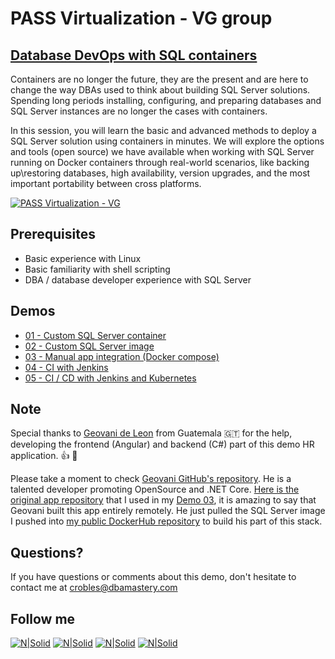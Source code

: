 # PASS Virtualization - VG group
## [Database DevOps with SQL containers](http://go2.pass.org/FkGUu008A0Q0s1GB000Hyf0)

Containers are no longer the future, they are the present and are here to change the way DBAs used to think about building SQL Server solutions. Spending long periods installing, configuring, and preparing databases and SQL Server instances are no longer the cases with containers. 

In this session, you will learn the basic and advanced methods to deploy a SQL Server solution using containers in minutes. We will explore the options and tools (open source) we have available when working with SQL Server running on Docker containers through real-world scenarios, like backing up\restoring databases, high availability, version upgrades, and the most important portability between cross platforms.

[![PASS Virtualization - VG](https://img.youtube.com/vi/KWl-LAZmoF4/hqdefault.jpg)](https://youtu.be/KWl-LAZmoF4 "Database DevOps with SQL containers - Carlos Robles")

## **Prerequisites**  
* Basic experience with Linux
* Basic familiarity with shell scripting
* DBA / database developer experience with SQL Server

## **Demos**  
* [01 - Custom SQL Server container](Demo_01)
* [02 - Custom SQL Server image](Demo_02)
* [03 - Manual app integration (Docker compose)](Demo_03)
* [04 - CI with Jenkins](Demo_04)
* [05 - CI / CD with Jenkins and Kubernetes](Demo_05)

## Note
Special thanks to [Geovani de Leon](https://www.linkedin.com/in/geovani-de-león-5a315359/) from Guatemala 🇬🇹 for the help, developing the frontend (Angular) and backend (C#) part of this demo HR application. 👍 🚀

Please take a moment to check [Geovani GitHub's repository](https://github.com/yovafree). He is a talented developer promoting OpenSource and .NET Core. [Here is the original app repository](https://git.io/JezQC) that I used in my [Demo 03](Demo_03), it is amazing to say that Geovani built this app entirely remotely. He just pulled the SQL Server image I pushed into [my public DockerHub repository](https://hub.docker.com/repository/docker/crobles10/hr-db-dev_stg) to build his part of this stack.

## Questions?
If you have questions or comments about this demo, don't hesitate to contact me at <crobles@dbamastery.com>

## Follow me
[![N|Solid](http://dbamastery.com/wp-content/uploads/2018/08/if_twitter_circle_color_107170.png)](https://twitter.com/dbamastery) [![N|Solid](http://dbamastery.com/wp-content/uploads/2018/08/if_github_circle_black_107161.png)](https://github.com/dbamaster) [![N|Solid](http://dbamastery.com/wp-content/uploads/2018/08/if_linkedin_circle_color_107178.png)](https://www.linkedin.com/in/croblesdba/) [![N|Solid](http://dbamastery.com/wp-content/uploads/2018/08/if_browser_1055104.png)](http://dbamastery.com/)
